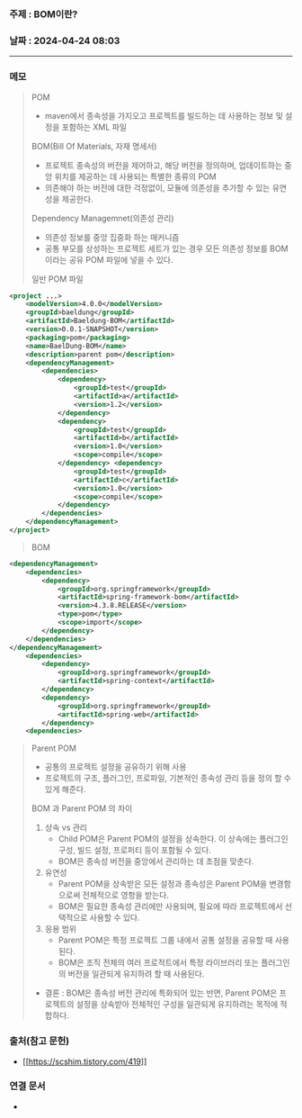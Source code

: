 ### 주제 : BOM이란?

### 날짜 : 2024-04-24 08:03
----
### 메모
> POM
> 	- maven에서 종속성을 가지오고 프로젝트를 빌드하는 데 사용하는 정보 및 설정을 포함하는 XML 파일
> 
> BOM(Bill Of Materials, 자재 명세서)
> 	- 프로젝트 종속성의 버전을 제어하고, 해당 버전을 정의하며, 업데이트하는 중앙 위치를 제공하는 데 사용되는 특별한 종류의 POM
> 	- 의존해야 하는 버전에 대한 걱정없이, 모듈에 의존성을 추가할 수 있는 유연성을 제공한다.
> 
> Dependency Managemnet(의존성 관리)
> 	- 의존성 정보를 중앙 집중화 하는 매커니즘
> 	- 공통 부모를 상성하는 프로젝트 세트가 있는 경우 모든 의존성 정보를 BOM이라는 공유 POM 파일에 넣을 수 있다.
> 
> 일반 POM 파일
```xml
<project ...> 
	<modelVersion>4.0.0</modelVersion> 
	<groupId>baeldung</groupId> 
	<artifactId>Baeldung-BOM</artifactId> 
	<version>0.0.1-SNAPSHOT</version> 
	<packaging>pom</packaging> 
	<name>BaelDung-BOM</name> 
	<description>parent pom</description> 
	<dependencyManagement> 
		<dependencies> 
			<dependency> 
				<groupId>test</groupId> 
				<artifactId>a</artifactId> 
				<version>1.2</version> 
			</dependency> 
			<dependency>
				<groupId>test</groupId> 
				<artifactId>b</artifactId> 
				<version>1.0</version> 
				<scope>compile</scope> 
			</dependency> <dependency> 
				<groupId>test</groupId> 
				<artifactId>c</artifactId> 
				<version>1.0</version> 
				<scope>compile</scope> 
			</dependency> 
		</dependencies> 
	</dependencyManagement> 
</project>
```
> BOM
```xml
<dependencyManagement>
	<dependencies> 
		<dependency> 
			<groupId>org.springframework</groupId> 
			<artifactId>spring-framework-bom</artifactId> 
			<version>4.3.8.RELEASE</version> 
			<type>pom</type> 
			<scope>import</scope> 
		</dependency> 
	</dependencies> 
</dependencyManagement>
	<dependencies> 
		<dependency> 
			<groupId>org.springframework</groupId> 
			<artifactId>spring-context</artifactId> 
		</dependency> 
		<dependency> 
			<groupId>org.springframework</groupId> 
			<artifactId>spring-web</artifactId> 
		</dependency> 
	<dependencies>
```
> Parent POM
> 	- 공통의 프로젝트 설정을 공유하기 위해 사용
> 	- 프로젝트의 구조, 플러그인, 프로파일, 기본적인 종속성 관리 등을 정의 할 수 있게 해준다.
> 
> BOM 과 Parent POM 의 차이
> 	1. 상속 vs 관리
> 		- Child POM은 Parent POM의 설정을 상속한다. 이 상속에는 플러그인 구성, 빌드 설정, 프로퍼티 등이 포함될 수 있다.
> 		- BOM은 종속성 버전을 중앙에서 관리하는 데 초점을 맞춘다.
> 	2. 유연성
> 		- Parent POM을 상속받은 모든 설정과 종속성은 Parent POM을 변경함으로써 전체적으로 영항을 받는다.
> 		- BOM은 필요한 종속성 관리에만 사용되며, 필요에 따라 프로젝트에서 선택적으로 사용할 수 있다.
> 	3. 응용 범위
> 		- Parent POM은 특정 프로젝트 그룹 내에서 공통 설정을 공유할 때 사용된다.
> 		- BOM은 조직 전체의 여러 프로적트에서 특정 라이브러리 또는 플러그인의 버전을 일관되게 유지하려 할 때 사용된다.
> 	- 결론 : BOM은 종속성 버전 관리에 특화되어 있는 반면, Parent POM은 프로젝트의 설정을 상속받아 전체적인 구성을 일관되게 유지하려는 목적에 적합하다.

### 출처(참고 문헌)
- [[https://scshim.tistory.com/419]]

### 연결 문서
-
